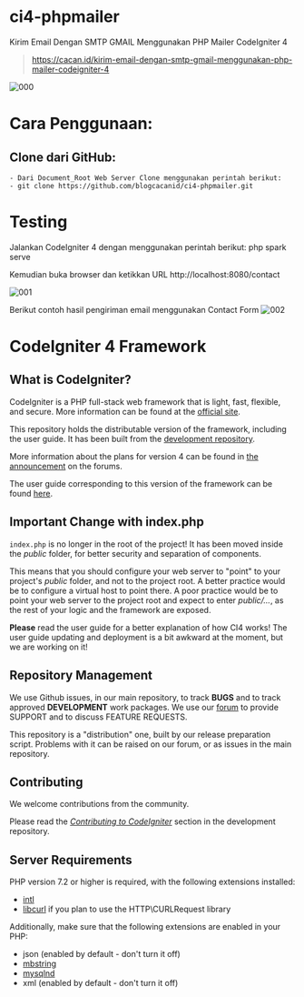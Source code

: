 # ci4-phpmailer
Kirim Email Dengan SMTP GMAIL Menggunakan PHP Mailer CodeIgniter 4

> https://cacan.id/kirim-email-dengan-smtp-gmail-menggunakan-php-mailer-codeigniter-4

![000](https://user-images.githubusercontent.com/51890752/92068504-51877100-edd1-11ea-844e-1c9df1e033e6.jpg)

# Cara Penggunaan:

## Clone dari GitHub:
    - Dari Document_Root Web Server Clone menggunakan perintah berikut:
    - git clone https://github.com/blogcacanid/ci4-phpmailer.git

# Testing
Jalankan CodeIgniter 4 dengan menggunakan perintah berikut:
php spark serve

Kemudian buka browser dan ketikkan URL http://localhost:8080/contact

![001](https://user-images.githubusercontent.com/51890752/92068587-80054c00-edd1-11ea-9cd5-659dcd0d96d2.jpg)



Berikut contoh hasil pengiriman email menggunakan Contact Form
![002](https://user-images.githubusercontent.com/51890752/92068598-8abfe100-edd1-11ea-9b06-4db8985f7b75.jpg)


# CodeIgniter 4 Framework

## What is CodeIgniter?

CodeIgniter is a PHP full-stack web framework that is light, fast, flexible, and secure. 
More information can be found at the [official site](http://codeigniter.com).

This repository holds the distributable version of the framework,
including the user guide. It has been built from the 
[development repository](https://github.com/codeigniter4/CodeIgniter4).

More information about the plans for version 4 can be found in [the announcement](http://forum.codeigniter.com/thread-62615.html) on the forums.

The user guide corresponding to this version of the framework can be found
[here](https://codeigniter4.github.io/userguide/). 


## Important Change with index.php

`index.php` is no longer in the root of the project! It has been moved inside the *public* folder,
for better security and separation of components.

This means that you should configure your web server to "point" to your project's *public* folder, and
not to the project root. A better practice would be to configure a virtual host to point there. A poor practice would be to point your web server to the project root and expect to enter *public/...*, as the rest of your logic and the
framework are exposed.

**Please** read the user guide for a better explanation of how CI4 works!
The user guide updating and deployment is a bit awkward at the moment, but we are working on it!

## Repository Management

We use Github issues, in our main repository, to track **BUGS** and to track approved **DEVELOPMENT** work packages.
We use our [forum](http://forum.codeigniter.com) to provide SUPPORT and to discuss
FEATURE REQUESTS.

This repository is a "distribution" one, built by our release preparation script. 
Problems with it can be raised on our forum, or as issues in the main repository.

## Contributing

We welcome contributions from the community.

Please read the [*Contributing to CodeIgniter*](https://github.com/codeigniter4/CodeIgniter4/blob/develop/contributing.md) section in the development repository.

## Server Requirements

PHP version 7.2 or higher is required, with the following extensions installed: 

- [intl](http://php.net/manual/en/intl.requirements.php)
- [libcurl](http://php.net/manual/en/curl.requirements.php) if you plan to use the HTTP\CURLRequest library

Additionally, make sure that the following extensions are enabled in your PHP:

- json (enabled by default - don't turn it off)
- [mbstring](http://php.net/manual/en/mbstring.installation.php)
- [mysqlnd](http://php.net/manual/en/mysqlnd.install.php)
- xml (enabled by default - don't turn it off)

